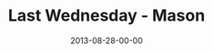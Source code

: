 ---
layout: message
category: message
series: "Go Forth"
title: "Last Wednesday - Mason"
date: 2013-08-28-00-00
message_id: 814
audio: "http://s3.amazonaws.com/crossroads-media/messages/audio/082813_lw_mason.mp3"
audio-duration: "43:00"
tag: 
 - mason
 - last-wednesday
 - crossroads
 - crossroads-church
 - mark-stecher
explicit: false
---